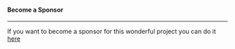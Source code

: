 #### Become a Sponsor
------------------
If you want to become a sponsor for this wonderful project you can do it [here](https://sponsorsignup.qcobjects.dev/)
